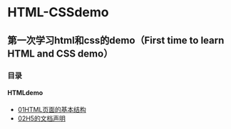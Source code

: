 # HTML-CSSdemo
## 第一次学习html和css的demo（First time to learn HTML and CSS demo）
### 目录  
#### HTMLdemo 
* [01HTML页面的基本结构](https://hemyhcy.github.io/HTML-CSSdemo/blob/master/HTML%26CSS/HTMLdemo/01HTML%E9%A1%B5%E9%9D%A2%E5%9F%BA%E6%9C%AC%E7%BB%93%E6%9E%84.html)  
* [02H5的文档声明](www.baidu.com)
